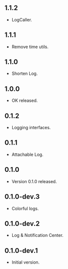 ## 1.1.2

- LogCaller.

## 1.1.1

- Remove time utils.

## 1.1.0

- Shorten Log.

## 1.0.0

- OK released.

## 0.1.2

- Logging interfaces.

## 0.1.1

- Attachable Log.

## 0.1.0

- Version 0.1.0 released.

## 0.1.0-dev.3

- Colorful logs.

## 0.1.0-dev.2

- Log & Notification Center.

## 0.1.0-dev.1

- Initial version.
